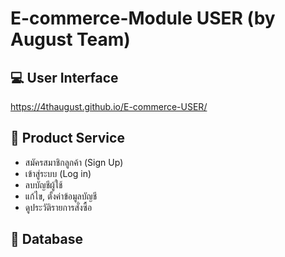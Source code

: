 # E-commerce-Module USER (by August Team)

## :computer: User Interface 
https://4thaugust.github.io/E-commerce-USER/
## :wrench: Product Service 
-   สมัครสมาชิกลูกค้า (Sign Up)
-   เข้าสู่ระบบ (Log in)
-   ลบบัญชีผู้ใช้
-   แก้ไข, ตั้งค่าข้อมูลบัญชี
-   ดูประวัติรายการสั่งซื้อ


## :page_with_curl: Database 
